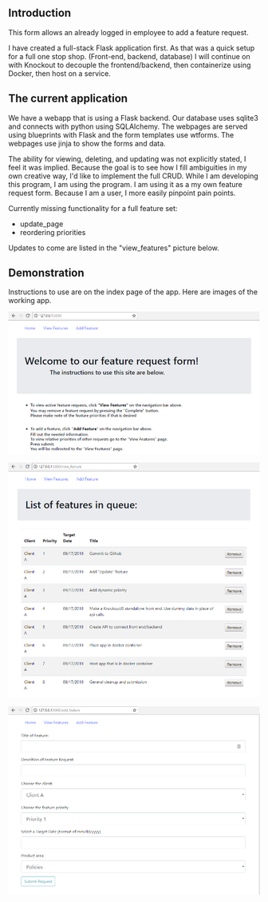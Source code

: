## Introduction

This form allows an already logged in employee to add a feature request.

I have created a full-stack Flask application first. As that was a quick setup for a full one stop shop. (Front-end, backend, database) I will continue on with Knockout to decouple the frontend/backend, then containerize using Docker, then host on a service.

## The current application
We have a webapp that is using a Flask backend. Our database uses sqlite3 and connects with python using SQLAlchemy. The webpages are served using blueprints with Flask and the form templates use wtforms. The webpages use jinja to show the forms and data.

The ability for viewing, deleting, and updating was not explicitly stated, I feel it was implied. Because the goal is to see how I fill ambiguities in my own creative way, I'd like to implement the full CRUD. While I am developing this program, I am using the program. I am using it as a my own feature request form. Because I am a user, I more easily  pinpoint pain points.

Currently missing functionality for a full feature set:
* update_page
* reordering priorities

Updates to come are listed in the "view_features" picture below.

## Demonstration
Instructions to use are on the index page of the app.
Here are images of the working app.

![Alt text](doumentation/index.png?raw=true "index.html")

![Alt text](doumentation/view_feature.png?raw=true "view_feature.html")

![Alt text](doumentation/add_feature.png?raw=true "add_feature.html")
